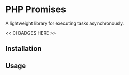 PHP Promises
============

A lightweight library for executing tasks asynchronously.

<< CI BADGES HERE >>

Installation
------------

Usage
-----